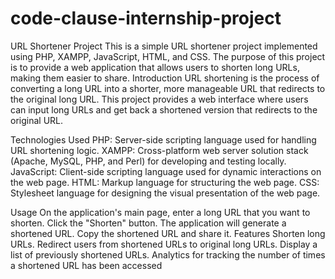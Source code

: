 # code-clause-internship-project
URL Shortener Project
This is a simple URL shortener project implemented using PHP, XAMPP, JavaScript, HTML, and CSS. The purpose of this project is to provide a web application that allows users to shorten long URLs, making them easier to share.
Introduction
URL shortening is the process of converting a long URL into a shorter, more manageable URL that redirects to the original long URL. This project provides a web interface where users can input long URLs and get back a shortened version that redirects to the original URL.

Technologies Used
PHP: Server-side scripting language used for handling URL shortening logic.
XAMPP: Cross-platform web server solution stack (Apache, MySQL, PHP, and Perl) for developing and testing locally.
JavaScript: Client-side scripting language used for dynamic interactions on the web page.
HTML: Markup language for structuring the web page.
CSS: Stylesheet language for designing the visual presentation of the web page.

Usage
On the application's main page, enter a long URL that you want to shorten.
Click the "Shorten" button.
The application will generate a shortened URL.
Copy the shortened URL and share it.
Features
Shorten long URLs.
Redirect users from shortened URLs to original long URLs.
Display a list of previously shortened URLs.
Analytics for tracking the number of times a shortened URL has been accessed

